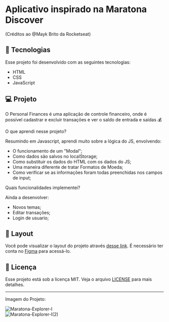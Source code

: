 
# Aplicativo inspirado na Maratona Discover 
(Créditos ao @Mayk Brito da Rocketseat)

## 🚀 Tecnologias

Esse projeto foi desenvolvido com as seguintes tecnologias:

- HTML
- CSS
- JavaScript

## 💻 Projeto

O Personal Finances é uma aplicação de controle financeiro, onde é possível cadastrar e excluir transações e ver o saldo de entrada e saídas 💰

O que aprendi nesse projeto? 

Resumindo em Javascript, aprendi muito sobre a lógica do JS, envolvendo:
- O funcionamento de um "Modal";
- Como dados são salvos no localStorage;
- Como substituir os dados do HTML com os dados do JS;
- Uma maneira diferente de tratar Formatos de Moeda;
- Como verificar se as informações foram todas preenchidas nos campos de input;

Quais funcionalidades implementei?

Ainda a desenvolver:

- Novos temas;
- Editar transações;
- Login de usuario;

## 🔖 Layout

Você pode visualizar o layout do projeto através [desse link](https://www.figma.com/file/7Vu9DzUaCZIV4nibzkjgB4/dev.finance%24-Maratona-Discover). 
É necessário ter conta no [Figma](https://figma.com) para acessá-lo.

## :memo: Licença

Esse projeto está sob a licença MIT. Veja o arquivo [LICENSE](LICENSE.md) para mais detalhes.

---

Imagem do Projeto:

![Maratona-Explorer-I](https://user-images.githubusercontent.com/98740091/188329669-39563292-0263-464b-8659-8c53ac4482e0.png)
<br>
![Maratona-Explorer-I(2)](https://user-images.githubusercontent.com/98740091/188329749-1becd620-8509-47ca-82ab-cf2500f89735.png)


